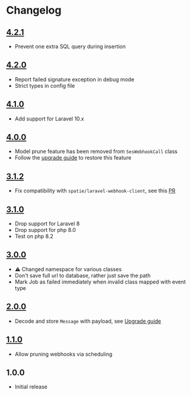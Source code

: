 # Changelog

## [4.2.1](https://github.com/ankurk91/laravel-ses-webhooks/compare/4.2.0...4.2.1)

* Prevent one extra SQL query during insertion

## [4.2.0](https://github.com/ankurk91/laravel-ses-webhooks/compare/4.1.0...4.2.0)

* Report failed signature exception in debug mode
* Strict types in config file

## [4.1.0](https://github.com/ankurk91/laravel-ses-webhooks/compare/4.0.0...4.1.0)

* Add support for Laravel 10.x

## [4.0.0](https://github.com/ankurk91/laravel-ses-webhooks/compare/3.1.2...4.0.0)

* Model prune feature has been removed from `SesWebhookCall` class
* Follow the [upgrade guide](./UPGRADING.md) to restore this feature

## [3.1.2](https://github.com/ankurk91/laravel-ses-webhooks/compare/3.1.1...3.1.2)

* Fix compatibility with `spatie/laravel-webhook-client`, see
  this [PR](https://github.com/spatie/laravel-webhook-client/pull/166)

## [3.1.0](https://github.com/ankurk91/laravel-ses-webhooks/compare/3.0.0...3.1.0)

* Drop support for Laravel 8
* Drop support for php 8.0
* Test on php 8.2

## [3.0.0](https://github.com/ankurk91/laravel-ses-webhooks/compare/2.0.0...3.0.0)

* :warning: Changed namespace for various classes
* Don't save full url to database, rather just save the path
* Mark Job as failed immediately when invalid class mapped with event type

## [2.0.0](https://github.com/ankurk91/laravel-ses-webhooks/compare/1.1.0...2.0.0)

* Decode and store `Message` with payload, see [Upgrade guide](./UPGRADING.md)

## [1.1.0](https://github.com/ankurk91/laravel-ses-webhooks/compare/1.0.0...1.1.0)

* Allow pruning webhooks via scheduling

## 1.0.0

* Initial release

